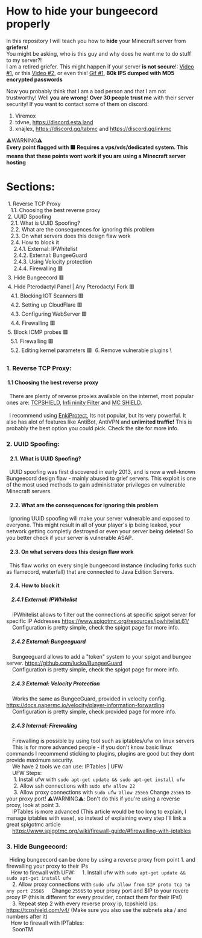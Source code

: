 # How to hide your bungeecord properly

In this repository I will teach you how to **hide** your Minecraft server from **griefers**!\
You might be asking, who is this guy and why does he want me to do stuff to my server?!\
I am a retired griefer. This might happen if your server **is not secure**!: [Video #1](https://www.youtube.com/watch?v=-_N-j7jamjQ&), or this [Video #2](https://www.youtube.com/watch?v=ricF53F6fDE&t=118s), or even this! [Gif #1](https://cdn.discordapp.com/attachments/929111080276467723/989227429828653066/80k.mp4), **80k IPS dumped with MD5 encrypted passwords** 

Now you probably think that I am a bad person and that I am not trustworthy! Well **you are wrong**! **Over 30 people trust me** with their server security! If you want to contact some of them on discord: 
1. Viremox
2. tdvne, https://discord.esta.land
3. xnajlex, https://discord.gg/tabmc and https://discord.gg/inkmc

⚠️WARNING⚠️\
**Every point flagged with 🟥 Requires a vps/vds/dedicated system. This means that these points wont work if you are using a Minecraft server hosting**

<!--- Idk how to use markdown dont hate me please :) -->
# Sections:

&nbsp;1. Reverse TCP Proxy\
&nbsp;&nbsp;&nbsp;1.1. Choosing the best reverse proxy\
&nbsp;2. UUID Spoofing\
&nbsp;&nbsp;&nbsp;2.1. What is UUID Spoofing?\
&nbsp;&nbsp;&nbsp;2.2. What are the consequences for ignoring this problem\
&nbsp;&nbsp;&nbsp;2.3. On what servers does this design flaw work\
&nbsp;&nbsp;&nbsp;2.4. How to block it\
&nbsp;&nbsp;&nbsp;&nbsp;&nbsp;2.4.1. External: IPWhitelist\
&nbsp;&nbsp;&nbsp;&nbsp;&nbsp;2.4.2. External: BungeeGuard\
&nbsp;&nbsp;&nbsp;&nbsp;&nbsp;2.4.3. Using Velocity protection\
&nbsp;&nbsp;&nbsp;&nbsp;&nbsp;2.4.4. Firewalling 🟥\
&nbsp;3. Hide Bungeecord 🟥\
&nbsp;4. Hide Pterodactyl Panel | Any Pterodactyl Fork 🟥\
&nbsp;&nbsp;&nbsp;4.1. Blocking IOT Scanners 🟥\
&nbsp;&nbsp;&nbsp;4.2. Setting up CloudFlare 🟥\
&nbsp;&nbsp;&nbsp;4.3. Configuring WebServer 🟥\
&nbsp;&nbsp;&nbsp;4.4. Firewalling 🟥\
&nbsp;5. Block ICMP probes 🟥\
&nbsp;&nbsp;&nbsp;5.1. Firewalling 🟥\
&nbsp;&nbsp;&nbsp;5.2. Editing kernel parameters 🟥
&nbsp;6. Remove vulnerable plugins  \

### 1. Reverse TCP Proxy:
#### &nbsp;1.1 Choosing the best reverse proxy
&nbsp;&nbsp;There are plenty of reverse proxies available on the internet, most popular ones are: [TCPSHIELD](https://tcpshield.com/), [Infi ninity Filter](https://www.infinity-filter.com/) and [MC SHIELD](https://mcshield.com/).\
&nbsp;\
&nbsp;&nbsp;I recommend using [EnkiProtect](https://enkiprotect.info/), Its not popular, but its very powerful. It also has alot of features like AntiBot, AntiVPN and  **unlimited traffic!** This is probably the best option you could pick. Check the site for more info.
### 2. UUID Spoofing:
#### &nbsp;&nbsp;&nbsp;2.1. What is UUID Spoofing?
&nbsp;&nbsp;UUID spoofing was first discovered in early 2013, and is now a well-known Bungeecord design flaw - mainly abused to grief servers. This exploit is one of the most used methods to gain administrator privileges on vulnerable Minecraft servers.
#### &nbsp;&nbsp;&nbsp;2.2. What are the consequences for ignoring this problem
&nbsp;&nbsp;Ignoring UUID spoofing will make your server vulnerable and exposed to everyone. This might result in all of your player's ip being leaked, your network getting completly destroyed or even your server being deleted! So you better check if your server is vulnerable ASAP.
#### &nbsp;&nbsp;&nbsp;2.3. On what servers does this design flaw work
&nbsp;&nbsp;This flaw works on every single bungeecord instance (including forks such as flamecord, waterfall) that are connected to Java Edition Servers.
#### &nbsp;&nbsp;&nbsp;2.4. How to block it
##### &nbsp;&nbsp;&nbsp;&nbsp;2.4.1 External: IPWhitelist
&nbsp;&nbsp;&nbsp;&nbsp;IPWhitelist allows to filter out the connections at specific spigot server for specific IP Addresses      https://www.spigotmc.org/resources/ipwhitelist.61/ \
&nbsp;&nbsp;&nbsp;&nbsp;Configuration is pretty simple, check the spigot page for more info.
##### &nbsp;&nbsp;&nbsp;&nbsp;2.4.2 External: Bungeeguard
&nbsp;&nbsp;&nbsp;&nbsp;Bungeeguard allows to add a "token" system to your spigot and bungee server. https://github.com/lucko/BungeeGuard \
&nbsp;&nbsp;&nbsp;&nbsp;Configuration is pretty simple, check the spigot page for more info.
##### &nbsp;&nbsp;&nbsp;&nbsp;2.4.3 External: Velocity Protection
&nbsp;&nbsp;&nbsp;&nbsp;Works the same as BungeeGuard, provided in velocity config. https://docs.papermc.io/velocity/player-information-forwarding \
&nbsp;&nbsp;&nbsp;&nbsp;Configuration is pretty simple, check provided page for more info.
##### &nbsp;&nbsp;&nbsp;&nbsp;2.4.3 Internal: Firewalling
&nbsp;&nbsp;&nbsp;&nbsp;Firewalling is possible by using tool such as iptables/ufw on linux servers \
&nbsp;&nbsp;&nbsp;&nbsp;This is for more advanced people - if you don't know basic linux commands I recommend sticking to plugins, plugins are good but they dont provide maximum security. \
&nbsp;&nbsp;&nbsp;&nbsp;We have 2 tools we can use: IPTables | UFW \
&nbsp;&nbsp;&nbsp;&nbsp;UFW Steps: \
&nbsp;&nbsp;&nbsp;&nbsp;&nbsp;1. Install ufw with ```sudo apt-get update && sudo apt-get install ufw``` \
&nbsp;&nbsp;&nbsp;&nbsp;&nbsp;2. Allow ssh connections with ```sudo ufw allow 22``` \
&nbsp;&nbsp;&nbsp;&nbsp;&nbsp;3. Allow proxy connections with ```sudo ufw allow 25565``` Change ```25565``` to your proxy port! ⚠️WARNING⚠️: Don't do this if you're using a reverse proxy, look at point 3.\
&nbsp;&nbsp;&nbsp;&nbsp;IPTables is more advanced (This article would be too long to explain, I manage iptables with ease), so instead of explaining every step I'll link a great spigotmc article \
&nbsp;&nbsp;&nbsp;&nbsp;https://www.spigotmc.org/wiki/firewall-guide/#firewalling-with-iptables
### 3. Hide Bungeecord:
&nbsp;&nbsp;Hiding bungeecord can be done by using a reverse proxy from point 1. and firewalling your proxy to their IPs \
&nbsp;&nbsp;&nbsp;How to firewall with UFW:
&nbsp;&nbsp;&nbsp;&nbsp;1. Install ufw with ```sudo apt-get update && sudo apt-get install ufw``` \
&nbsp;&nbsp;&nbsp;&nbsp;2. Allow proxy connections with ```sudo ufw allow from $IP proto tcp to any port 25565```
&nbsp;&nbsp;&nbsp;&nbsp;Change ```25565``` to your proxy port and $IP to your revere proxy IP (this is different for every provider, contact them for their IPs!) \
&nbsp;&nbsp;&nbsp;&nbsp;3. Repeat step 2 with every reverse proxy ip, tcpshield ips: https://tcpshield.com/v4/ (Make sure you also use the subnets aka / and numbers after it) \
&nbsp;&nbsp;&nbsp;How to firewall with IPTables: \
&nbsp;&nbsp;&nbsp;&nbsp;SoonTM
